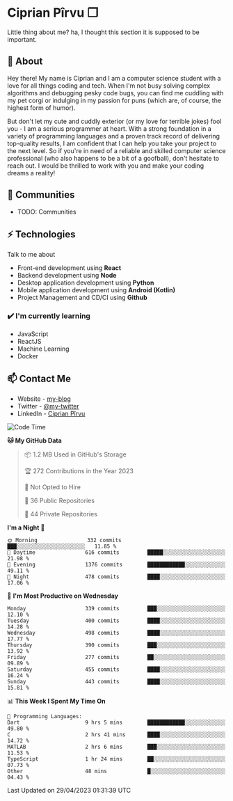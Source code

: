 # Ciprian Pîrvu ❐

Little thing about me? ha, I thought this section it is supposed to be important.

## 🧐 About

Hey there! My name is Ciprian and I am a computer science student with a love for all things coding and tech. When I'm not busy solving complex algorithms and debugging pesky code bugs, you can find me cuddling with my pet corgi or indulging in my passion for puns (which are, of course, the highest form of humor).

But don't let my cute and cuddly exterior (or my love for terrible jokes) fool you - I am a serious programmer at heart. With a strong foundation in a variety of programming languages and a proven track record of delivering top-quality results, I am confident that I can help you take your project to the next level. So if you're in need of a reliable and skilled computer science professional (who also happens to be a bit of a goofball), don't hesitate to reach out. I would be thrilled to work with you and make your coding dreams a reality!

## 👯 Communities

-   TODO: Communities

## ⚡ Technologies

Talk to me about

-   Front-end development using **React**
-   Backend development using **Node**
-   Desktop application development using **Python**
-   Mobile application development using **Android (Kotlin)**
-   Project Management and CD/CI using **Github**

### ✔️ I'm currently learning

-   JavaScript
-   ReactJS
-   Machine Learning
-   Docker

## 📫 Contact Me

-   Website - [my-blog]()
-   Twitter - [@my-twitter]()
-   LinkedIn - [Ciprian Pîrvu](https://www.linkedin.com/in/p%C3%AErvu-ciprian-cristian-4415991b1/)

<!--START_SECTION:waka-->
![Code Time](http://img.shields.io/badge/Code%20Time-1%2C709%20hrs%2040%20mins-blue)

**🐱 My GitHub Data** 

> 📦 1.2 MB Used in GitHub's Storage 
 > 
> 🏆 272 Contributions in the Year 2023
 > 
> 🚫 Not Opted to Hire
 > 
> 📜 36 Public Repositories 
 > 
> 🔑 44 Private Repositories 
 > 
**I'm a Night 🦉** 

```text
🌞 Morning                332 commits         ███░░░░░░░░░░░░░░░░░░░░░░   11.85 % 
🌆 Daytime                616 commits         █████░░░░░░░░░░░░░░░░░░░░   21.98 % 
🌃 Evening                1376 commits        ████████████░░░░░░░░░░░░░   49.11 % 
🌙 Night                  478 commits         ████░░░░░░░░░░░░░░░░░░░░░   17.06 % 
```
📅 **I'm Most Productive on Wednesday** 

```text
Monday                   339 commits         ███░░░░░░░░░░░░░░░░░░░░░░   12.10 % 
Tuesday                  400 commits         ████░░░░░░░░░░░░░░░░░░░░░   14.28 % 
Wednesday                498 commits         ████░░░░░░░░░░░░░░░░░░░░░   17.77 % 
Thursday                 390 commits         ███░░░░░░░░░░░░░░░░░░░░░░   13.92 % 
Friday                   277 commits         ██░░░░░░░░░░░░░░░░░░░░░░░   09.89 % 
Saturday                 455 commits         ████░░░░░░░░░░░░░░░░░░░░░   16.24 % 
Sunday                   443 commits         ████░░░░░░░░░░░░░░░░░░░░░   15.81 % 
```


📊 **This Week I Spent My Time On** 

```text
💬 Programming Languages: 
Dart                     9 hrs 5 mins        ████████████░░░░░░░░░░░░░   49.80 % 
C                        2 hrs 41 mins       ████░░░░░░░░░░░░░░░░░░░░░   14.72 % 
MATLAB                   2 hrs 6 mins        ███░░░░░░░░░░░░░░░░░░░░░░   11.53 % 
TypeScript               1 hr 24 mins        ██░░░░░░░░░░░░░░░░░░░░░░░   07.73 % 
Other                    48 mins             █░░░░░░░░░░░░░░░░░░░░░░░░   04.43 % 
```


 Last Updated on 29/04/2023 01:31:39 UTC
<!--END_SECTION:waka-->
